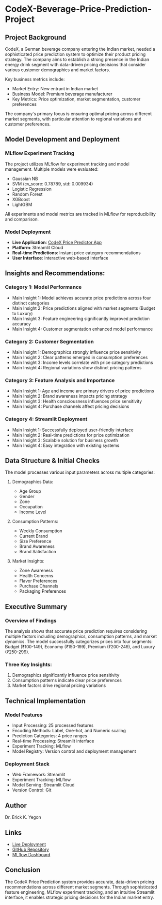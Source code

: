 # CodeX-Beverage-Price-Prediction-Project

## Project Background
CodeX, a German beverage company entering the Indian market, needed a sophisticated price prediction system to optimize their product pricing strategy. The company aims to establish a strong presence in the Indian energy drink segment with data-driven pricing decisions that consider various customer demographics and market factors.

Key business metrics include:
- Market Entry: New entrant in Indian market
- Business Model: Premium beverage manufacturer
- Key Metrics: Price optimization, market segmentation, customer preferences

The company's primary focus is ensuring optimal pricing across different market segments, with particular attention to regional variations and customer preferences.

## Model Development and Deployment

### MLflow Experiment Tracking
The project utilizes MLflow for experiment tracking and model management. Multiple models were evaluated:
- Gaussian NB
- SVM (cv_score: 0.78789, std: 0.009934)
- Logistic Regression
- Random Forest
- XGBoost
- LightGBM

All experiments and model metrics are tracked in MLflow for reproducibility and comparison.

### Model Deployment
- **Live Application**: [CodeX Price Predictor App](https://codex-beverage-price-prediction-project-unq9a4tkr7sm5zahq2xuvx.streamlit.app/)
- **Platform**: Streamlit Cloud
- **Real-time Predictions**: Instant price category recommendations
- **User Interface**: Interactive web-based interface

## Insights and Recommendations:

### Category 1: Model Performance
- Main Insight 1: Model achieves accurate price predictions across four distinct categories
- Main Insight 2: Price predictions aligned with market segments (Budget to Luxury)
- Main Insight 3: Feature engineering significantly improved prediction accuracy
- Main Insight 4: Customer segmentation enhanced model performance

### Category 2: Customer Segmentation
- Main Insight 1: Demographics strongly influence price sensitivity
- Main Insight 2: Clear patterns emerged in consumption preferences
- Main Insight 3: Income levels correlate with price category predictions
- Main Insight 4: Regional variations show distinct pricing patterns

### Category 3: Feature Analysis and Importance
- Main Insight 1: Age and income are primary drivers of price predictions
- Main Insight 2: Brand awareness impacts pricing strategy
- Main Insight 3: Health consciousness influences price sensitivity
- Main Insight 4: Purchase channels affect pricing decisions

### Category 4: Streamlit Deployment
- Main Insight 1: Successfully deployed user-friendly interface
- Main Insight 2: Real-time predictions for price optimization
- Main Insight 3: Scalable solution for business growth
- Main Insight 4: Easy integration with existing systems

## Data Structure & Initial Checks
The model processes various input parameters across multiple categories:

1. Demographics Data:
   - Age Group
   - Gender
   - Zone
   - Occupation
   - Income Level

2. Consumption Patterns:
   - Weekly Consumption
   - Current Brand
   - Size Preference
   - Brand Awareness
   - Brand Satisfaction

3. Market Insights:
   - Zone Awareness
   - Health Concerns
   - Flavor Preferences
   - Purchase Channels
   - Packaging Preferences

## Executive Summary

### Overview of Findings
The analysis shows that accurate price prediction requires considering multiple factors including demographics, consumption patterns, and market dynamics. The model successfully categorizes prices into four segments: Budget (₹100-149), Economy (₹150-199), Premium (₹200-249), and Luxury (₹250-299).

### Three Key Insights:
1. Demographics significantly influence price sensitivity
2. Consumption patterns indicate clear price preferences
3. Market factors drive regional pricing variations

## Technical Implementation

### Model Features
- Input Processing: 25 processed features
- Encoding Methods: Label, One-hot, and Numeric scaling
- Prediction Categories: 4 price ranges
- Real-time Processing: Streamlit interface
- Experiment Tracking: MLflow
- Model Registry: Version control and deployment management

### Deployment Stack
- Web Framework: Streamlit
- Experiment Tracking: MLflow
- Model Serving: Streamlit Cloud
- Version Control: Git

## Author
Dr. Erick K. Yegon

## Links
- [Live Deployment](https://codex-beverage-price-prediction-project-unq9a4tkr7sm5zahq2xuvx.streamlit.app/)
- [GitHub Repository](https://github.com/erickyegon/codebasics_internship)
- [MLflow Dashboard](https://dagshub.com/erickyegon/codebasics_internship/experiments)

## Conclusion
The CodeX Price Prediction system provides accurate, data-driven pricing recommendations across different market segments. Through sophisticated feature engineering, MLflow experiment tracking, and an intuitive Streamlit interface, it enables strategic pricing decisions for the Indian market entry.
